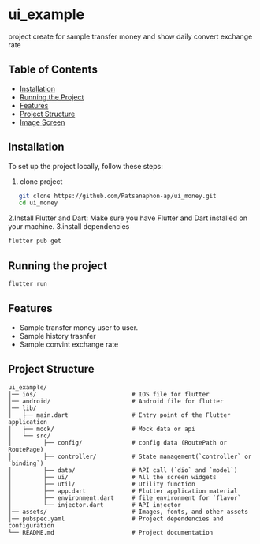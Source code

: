 # ui_example

project create for sample transfer money and show daily convert exchange rate

## Table of Contents

- [Installation](#installation)
- [Running the Project](#running-the-project)
- [Features](#features)
- [Project Structure](#project-structure)
- [Image Screen](#Image-Screen)

## Installation

To set up the project locally, follow these steps:

1. clone project
```bash
   git clone https://github.com/Patsanaphon-ap/ui_money.git
   cd ui_money
```
2.Install Flutter and Dart: Make sure you have Flutter and Dart installed on your machine.
3.install dependencies
```bash
flutter pub get
```

## Running the project

```bash
flutter run
```

## Features
- Sample transfer money user to user.
- Sample history trasnfer
- Sample convint exchange rate

## Project Structure
```
ui_example/
│── ios/                           # IOS file for flutter
│── android/                       # Android file for flutter
│── lib/                  
│   ├── main.dart                  # Entry point of the Flutter application
│   ├── mock/                      # Mock data or api
│   └── src/               
│         ├── config/              # config data (RoutePath or RoutePage)
│         ├── controller/          # State management(`controller` or `binding`)
│         ├── data/                # API call (`dio` and `model`)
│         ├── ui/                  # All the screen widgets
│         ├── util/                # Utility function
│         ├── app.dart             # Flutter application material
│         ├── environment.dart     # file environment for `flavor`
│         └── injector.dart        # API injector
│── assets/                        # Images, fonts, and other assets
│── pubspec.yaml                   # Project dependencies and configuration
└── README.md                      # Project documentation
```





